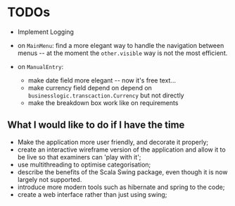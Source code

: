 TODOs
=====

- Implement Logging 

- on `MainMenu`: find a more elegant way to handle the navigation between menus
  -- at the moment the `other.visible` way is not the most efficient.

- on `ManualEntry`:
  - make date field more elegant -- now it's free text...
  - make currency field depend on depend on
    `businesslogic.transcaction.Currency` but not directly
  - make the breakdown box work like on requirements


What I would like to do if I have the time
-------------------------------------------
- Make the application more user friendly, and decorate it properly;
- create an interactive wireframe version of the application and allow it to be
  live so that examiners can 'play with it';
- use multithreading to optimise categorisation;
- describe the benefits of the Scala Swing package, even though it is now
  largely not supported.
- introduce more modern tools such as hibernate and spring to the code;
- create a web interface rather than just using swing;
